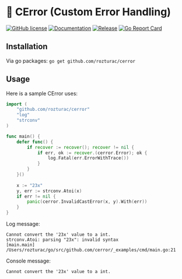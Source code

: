 #  🥷  CError (Custom Error Handling)

[![GitHub license](https://img.shields.io/github/license/rozturac/cerror.svg?color=24B898&style=for-the-badge&logo=go&logoColor=ffffff)](https://github.com/rozturac/cerror/blob/main/LICENSE)
[![Documentation](https://img.shields.io/badge/godoc-reference-blue.svg?color=24B898&style=for-the-badge&logo=go&logoColor=ffffff)](https://pkg.go.dev/github.com/rozturac/cerror)
[![Release](https://img.shields.io/github/tag/rozturac/cerror.svg?label=release&color=24B898&logo=github&style=for-the-badge)](https://github.com/rozturac/cerror/releases/latest)
[![Go Report Card](https://img.shields.io/badge/go%20report-A%2B-green?style=for-the-badge)](https://goreportcard.com/report/github.com/rozturac/cerror)

## Installation

Via go packages:
```go get github.com/rozturac/cerror```

## Usage

Here is a sample CError uses:

```go
import (
    "github.com/rozturac/cerror"
    "log"
    "strconv"
)

func main() {
    defer func() {
        if recover := recover(); recover != nil {
            if err, ok := recover.(cerror.Error); ok {
                log.Fatal(err.ErrorWithTrace())
            }
        }
    }()
    
    x := "23x"
    y, err := strconv.Atoi(x)
    if err != nil {
        panic(cerror.InvalidCastError(x, y).With(err))
    }
}
```

Log message:
``` shell
Cannot convert the '23x' value to a int.
strconv.Atoi: parsing "23x": invalid syntax
[main.main] /Users/rozturac/go/src/github.com/cerror/_examples/cmd/main.go:21
```

Console message:
``` shell
Cannot convert the '23x' value to a int.
```